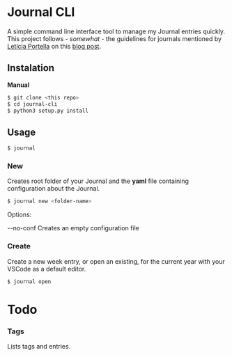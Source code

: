 # Journal CLI
A simple command line interface tool to manage my Journal entries quickly.
This project follows - _somewhat_ - the guidelines for journals mentioned by [Letícia Portella](leportella) on this [blog post](https://leportella.com/impostor-syndrome.html/).

## Instalation

**Manual**

```bash
$ git clone <this repo>
$ cd journal-cli
$ python3 setup.py install
```

## Usage

```bash
$ journal
```

### New

Creates root folder of your Journal and the **yaml** file containing configuration about the Journal.

```bash
$ journal new <folder-name>
```

Options:

  --no-conf Creates an empty configuration file

### Create

Create a new week entry, or open an existing, for the current year with your VSCode as a default editor.

```bash
$ journal open
```

# Todo
### Tags

Lists tags and entries.

[me]: https://github.com/amancioandre
[leportella]: https://github.com/leportella